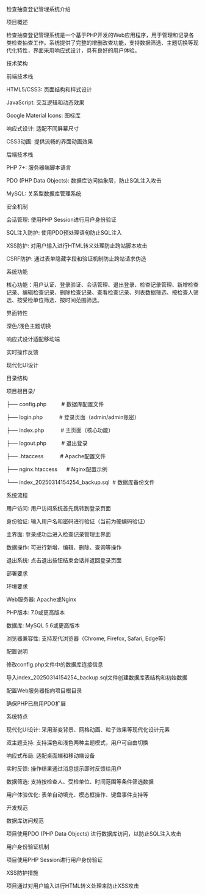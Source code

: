 检查抽查登记管理系统介绍

项目概述

检查抽查登记管理系统是一个基于PHP开发的Web应用程序，用于管理和记录各类检查抽查工作。系统提供了完整的增删改查功能，支持数据筛选、主题切换等现代化特性，界面采用响应式设计，具有良好的用户体验。



技术架构

前端技术栈

HTML5/CSS3: 页面结构和样式设计

JavaScript: 交互逻辑和动态效果

Google Material Icons: 图标库

响应式设计: 适配不同屏幕尺寸

CSS3动画: 提供流畅的界面动画效果

后端技术栈

PHP 7+: 服务器端脚本语言

PDO (PHP Data Objects): 数据库访问抽象层，防止SQL注入攻击

MySQL: 关系型数据库管理系统

安全机制

会话管理: 使用PHP Session进行用户身份验证

SQL注入防护: 使用PDO预处理语句防止SQL注入

XSS防护: 对用户输入进行HTML转义处理防止跨站脚本攻击

CSRF防护: 通过表单隐藏字段和验证机制防止跨站请求伪造



系统功能



核心功能：用户认证、登录验证、会话管理、退出登录、检查记录管理、新增检查记录、编辑检查记录、删除检查记录、查看检查记录、列表数据筛选、按检查人筛选、按受检单位筛选、按时间范围筛选。

界面特性

深色/浅色主题切换

响应式设计适配移动端

实时操作反馈

现代化UI设计



目录结构

项目根目录/

├── config.php          # 数据库配置文件

├── login.php           # 登录页面（admin/admin账密）

├── index.php           # 主页面（核心功能）

├── logout.php          # 退出登录

├── .htaccess           # Apache配置文件

├── nginx.htaccess      # Nginx配置示例

└── index_20250314154254_backup.sql  # 数据库备份文件



系统流程



用户访问: 用户访问系统首先跳转到登录页面

身份验证: 输入用户名和密码进行验证（当前为硬编码验证）

主界面: 登录成功后进入检查记录管理主界面

数据操作: 可进行新增、编辑、删除、查询等操作

退出系统: 点击退出按钮结束会话并返回登录页面



部署要求

环境要求

Web服务器: Apache或Nginx

PHP版本: 7.0或更高版本

数据库: MySQL 5.6或更高版本

浏览器兼容性: 支持现代浏览器（Chrome, Firefox, Safari, Edge等）



配置说明

修改config.php文件中的数据库连接信息

导入index_20250314154254_backup.sql文件创建数据库表结构和初始数据

配置Web服务器指向项目根目录

确保PHP已启用PDO扩展



系统特点



现代化UI设计: 采用渐变背景、网格动画、粒子效果等现代化设计元素

双主题支持: 支持深色和浅色两种主题模式，用户可自由切换

响应式布局: 适配桌面端和移动端设备

实时反馈: 操作结果通过消息提示即时反馈给用户

数据筛选: 支持按检查人、受检单位、时间范围等条件筛选数据

用户体验优化: 表单自动填充、模态框操作、键盘事件支持等



开发规范

数据库访问规范

项目使用PDO (PHP Data Objects) 进行数据库访问，以防止SQL注入攻击

用户身份验证机制

项目使用PHP Session进行用户身份验证

XSS防护措施

项目通过对用户输入进行HTML转义处理来防止XSS攻击



